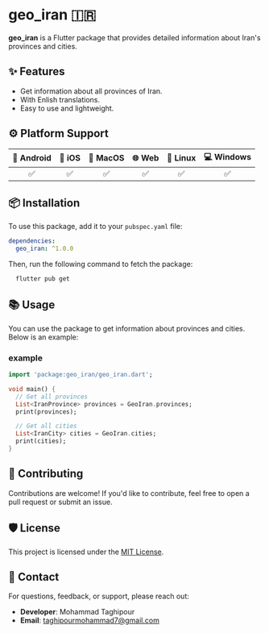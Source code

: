 # **geo_iran 🇮🇷**

**geo_iran** is a Flutter package that provides detailed information about Iran's provinces and cities.



## ✨ Features

- Get information about all provinces of Iran.
- With Enlish translations.
- Easy to use and lightweight.



## ⚙ Platform Support 

| 📱 Android | 🍎 iOS |  🍏 MacOS |  🌐 Web | 🐧 Linux | 💻 Windows |
| :-----: | :-: | :---: | :-: | :---: | :----: |
|   ✅    | ✅  |  ✅   | ✅  |  ✅   |   ✅   |



## 📦 Installation

To use this package, add it to your `pubspec.yaml` file:

```yaml
dependencies:
  geo_iran: ^1.0.0
```

Then, run the following command to fetch the package:

```bash
  flutter pub get
```




## 📚 Usage

You can use the package to get information about provinces and cities. Below is an example:

### example
```dart
import 'package:geo_iran/geo_iran.dart';

void main() {
  // Get all provinces
  List<IranProvince> provinces = GeoIran.provinces;
  print(provinces);

  // Get all cities
  List<IranCity> cities = GeoIran.cities;
  print(cities);
}
```



## 🤝 Contributing

Contributions are welcome! If you'd like to contribute, feel free to open a pull request or submit an issue.



## 🛡️ License
This project is licensed under the [MIT License](https://mit-license.org/).




## 📧 Contact
For questions, feedback, or support, please reach out:
- **Developer**: Mohammad Taghipour
- **Email**: taghipourmohammad7@gmail.com
